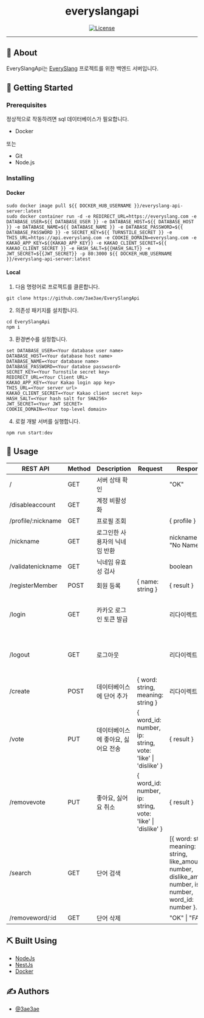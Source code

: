 <h1 align="center">everyslangapi</h1>

<div align="center">

[![License](https://img.shields.io/badge/license-MIT-blue.svg)](/LICENSE)

</div>

---

## 🧐 About <a name = "about"></a>

EverySlangApi는 [EverySlang](https://github.com/3ae3ae/EverySlang) 프로젝트를 위한 백엔드 서버입니다.

## 🏁 Getting Started <a name = "getting_started"></a>

### Prerequisites

정상적으로 작동하려면 sql 데이터베이스가 필요합니다.

- Docker

또는

- Git
- Node.js

### Installing

#### Docker

```
sudo docker image pull ${{ DOCKER_HUB_USERNAME }}/everyslang-api-server:latest
sudo docker container run -d -e REDIRECT_URL=https://everyslang.com -e DATABASE_USER=${{ DATABASE_USER }} -e DATABASE_HOST=${{ DATABASE_HOST }} -e DATABASE_NAME=${{ DATABASE_NAME }} -e DATABASE_PASSWORD=${{ DATABASE_PASSWORD }} -e SECRET_KEY=${{ TURNSTILE_SECRET }} -e THIS_URL=https://api.everyslang.com -e COOKIE_DOMAIN=everyslang.com -e KAKAO_APP_KEY=${{KAKAO_APP_KEY}} -e KAKAO_CLIENT_SECRET=${{ KAKAO_CLIENT_SECRET }} -e HASH_SALT=${{HASH_SALT}} -e JWT_SECRET=${{JWT_SECRET}} -p 80:3000 ${{ DOCKER_HUB_USERNAME }}/everyslang-api-server:latest
```

#### Local

1. 다음 명령어로 프로젝트를 클론합니다.

```
git clone https://github.com/3ae3ae/EverySlangApi
```

2. 의존성 패키지를 설치합니다.

```
cd EverySlangApi
npm i
```

3. 환경변수를 설정합니다.

```
set DATABASE_USER=<Your database user name>
DATABASE_HOST=<Your database host name>
DATABASE_NAME=<Your database name>
DATABASE_PASSWORD=<Your databse passwsord>
SECRET_KEY=<Your Turnstile secret key>
REDIRECT_URL=<Your Client URL>
KAKAO_APP_KEY=<Your Kakao login app key>
THIS_URL=<Your server url>
KAKAO_CLIENT_SECRET=<Your Kakao client secret key>
HASH_SALT=<Your hash salt for SHA256>
JWT_SECRET=<Your JWT SECRET>
COOKIE_DOMAIN=<Your top-level domain>

```

4. 로컬 개발 서버를 실행합니다.

```
npm run start:dev
```

## 🎈 Usage <a name="usage"></a>

| REST API           | Method | Description                        | Request                                                    | Response                                                                                                             | Param                                                                 |
| ------------------ | ------ | ---------------------------------- | ---------------------------------------------------------- | -------------------------------------------------------------------------------------------------------------------- | --------------------------------------------------------------------- |
| /                  | GET    | 서버 상태 확인                     |                                                            | "OK"                                                                                                                 |                                                                       |
| /disableaccount    | GET    | 계정 비활성화                      |                                                            |                                                                                                                      |                                                                       |
| /profile/:nickname | GET    | 프로필 조회                        |                                                            | { profile }                                                                                                          | nickname: string                                                      |
| /nickname          | GET    | 로그인한 사용자의 닉네임 반환      |                                                            | nickname \| "No Name"                                                                                                |                                                                       |
| /validatenickname  | GET    | 닉네임 유효성 검사                 |                                                            | boolean                                                                                                              | name: string                                                          |
| /registerMember    | POST   | 회원 등록                          | { name: string }                                           | { result }                                                                                                           |                                                                       |
| /login             | GET    | 카카오 로그인 토큰 발급            |                                                            | 리다이렉트                                                                                                           | code: string, error: string, error_description: string, state: string |
| /logout            | GET    | 로그아웃                           |                                                            | 리다이렉트                                                                                                           | code: string, error: string, error_description: string, state: string |
| /create            | POST   | 데이터베이스에 단어 추가           | { word: string, meaning: string }                          | 리다이렉트                                                                                                           |                                                                       |
| /vote              | PUT    | 데이터베이스에 좋아요, 싫어요 전송 | { word_id: number, ip: string, vote: 'like' \| 'dislike' } | { result }                                                                                                           |                                                                       |
| /removevote        | PUT    | 좋아요, 싫어요 취소                | { word_id: number, ip: string, vote: 'like' \| 'dislike' } | { result }                                                                                                           |                                                                       |
| /search            | GET    | 단어 검색                          |                                                            | [{ word: string, meaning: string, like_amount: number, dislike_amount: number, isLike: number, word_id: number }...] | keyword: string, page: number                                         |
| /removeword/:id    | GET    | 단어 삭제                          |                                                            | "OK" \| "FAIL"                                                                                                       | id: number                                                            |

## ⛏️ Built Using <a name = "built_using"></a>

- [NodeJs](https://nodejs.org/)
- [NestJs](https://nestjs.com/)
- [Docker](https://www.docker.com/)

## ✍️ Authors <a name = "authors"></a>

- [@3ae3ae](https://github.com/3ae3ae)
